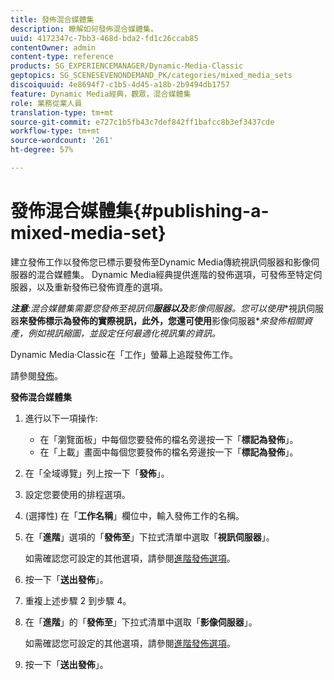 ```yaml
---
title: 發佈混合媒體集
description: 瞭解如何發佈混合媒體集。
uuid: 4172347c-7bb3-468d-bda2-fd1c26ccab85
contentOwner: admin
content-type: reference
products: SG_EXPERIENCEMANAGER/Dynamic-Media-Classic
geptopics: SG_SCENESEVENONDEMAND_PK/categories/mixed_media_sets
discoiquuid: 4e8694f7-c1b5-4d45-a18b-2b9494db1757
feature: Dynamic Media經典，觀眾，混合媒體集
role: 業務從業人員
translation-type: tm+mt
source-git-commit: e727c1b5fb43c7def842ff1bafcc8b3ef3437cde
workflow-type: tm+mt
source-wordcount: '261'
ht-degree: 57%

---
```



# 發佈混合媒體集{#publishing-a-mixed-media-set}

建立發佈工作以發佈您已標示要發佈至Dynamic Media傳統視訊伺服器和影像伺服器的混合媒體集。 Dynamic Media經典提供進階的發佈選項，可發佈至特定伺服器，以及重新發佈已發佈資產的選項。

***注意&#x200B;**:混合媒體集需要您發佈至視訊**伺&#x200B;**服器以及**影像伺服器&#x200B;**。您可以使用**視訊伺服器&#x200B;**來發佈標示為發佈的實際視訊，此外，您還可使用**影像伺服器&#x200B;**來發佈相關資產，例如視訊縮圖，並設定任何最適化視訊集的資訊。*

Dynamic Media·Classic在「工作」螢幕上追蹤發佈工作。

請參閱[發佈](publishing-files.md#publishing_files)。

<!-- 

Comment Type: remark
Last Modified By: unknown unknown 
Last Modified Date: 

<p>RB: Updated the following steps as per Cynthia email, 11/9/2012, added 11/12/2012</p>

 -->

**發佈混合媒體集**

1. 進行以下一項操作:

   * 在「瀏覽面板」中每個您要發佈的檔名旁邊按一下「**標記為發佈**」。
   * 在「上載」畫面中每個您要發佈的檔名旁邊按一下「**標記為發佈**」。

1. 在「全域導覽」列上按一下「**發佈**」。
1. 設定您要使用的排程選項。
1. (選擇性) 在「**工作名稱**」欄位中，輸入發佈工作的名稱。
1. 在「**進階**」選項的「**發佈至**」下拉式清單中選取「**視訊伺服器**」。

   如需確認您可設定的其他選項，請參閱[進階發佈選項](publishing-files.md#advanced_publish_options)。

1. 按一下「**送出發佈**」。
1. 重複上述步驟 2 到步驟 4。
1. 在「**進階**」的「**發佈至**」下拉式清單中選取「**影像伺服器**」。

   如需確認您可設定的其他選項，請參閱[進階發佈選項](publishing-files.md#advanced_publish_options)。

1. 按一下「**送出發佈**」。

